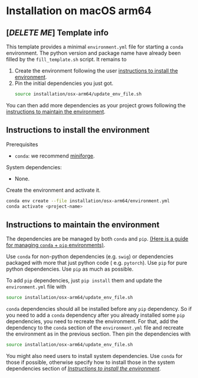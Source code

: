 # Installation on macOS arm64

## [_DELETE ME_] Template info

This template provides a minimal `environment.yml` file for starting a `conda` environment.
The python version and package name have already been filled by the `fill_template.sh` script.
It remains to

1. Create the environment following the
   user [instructions to install the environment](#instructions-to-install-the-environment).
2. Pin the initial dependencies you just got.
    ```bash
    source installation/osx-arm64/update_env_file.sh 
    ```

You can then add more dependencies as your project grows following
the [instructions to maintain the environment](#instructions-to-maintain-the-environment).

## Instructions to install the environment

Prerequisites

- `conda`: we recommend [miniforge](https://github.com/conda-forge/miniforge).

System dependencies:

- None.

Create the environment and activate it.

```bash
conda env create --file installation/osx-arm64/environment.yml
conda activate <project-name>
```

## Instructions to maintain the environment

The dependencies are be managed by both `conda`
and `pip`.
[(Here is a guide for managing `conda` + `pip` environments)](https://docs.conda.io/projects/conda/en/latest/user-guide/tasks/manage-environments.html#using-pip-in-an-environment).

Use `conda` for non-python dependencies (e.g. `swig`) or dependencies packaged with more that just python code (
e.g. `pytorch`).
Use `pip` for pure python dependencies.
Use `pip` as much as possible.

To add `pip` dependencies, just `pip install` them and update the `environment.yml` file with

```bash
source installation/osx-arm64/update_env_file.sh
```

`conda` dependencies should all be installed before any `pip` dependency.
So if you need to add a `conda` dependency after you already installed some `pip` dependencies, you need to recreate
the environment.
For that, add the dependency to the `conda` section of the `environment.yml` file and recreate the environment as in the
previous section.
Then pin the dependencies with

```bash
source installation/osx-arm64/update_env_file.sh
```

You might also need users to install system dependencies.
Use `conda` for those if possible, otherwise specify how to install those in the system dependencies section of
[_Instructions to install the environment_](#instructions-to-install-the-environment).